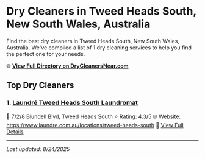 # Dry Cleaners in Tweed Heads South, New South Wales, Australia

Find the best dry cleaners in Tweed Heads South, New South Wales, Australia. We've compiled a list of 1 dry cleaning services to help you find the perfect one for your needs.

🌐 **[View Full Directory on DryCleanersNear.com](https://drycleanersnear.com/city/Australia/New%20South%20Wales/Tweed%20Heads%20South)**

## Top Dry Cleaners

### 1. [Laundré Tweed Heads South Laundromat](https://drycleanersnear.com/dryCleaner/68aa738b39cc7c0899005c00/laundr-tweed-heads-south-laundromat)
📍 7/2/8 Blundell Blvd, Tweed Heads South
⭐ Rating: 4.3/5
🌐 Website: https://www.laundre.com.au/locations/tweed-heads-south
🔗 [View Full Details](https://drycleanersnear.com/dryCleaner/68aa738b39cc7c0899005c00/laundr-tweed-heads-south-laundromat)


---

*Last updated: 8/24/2025*
